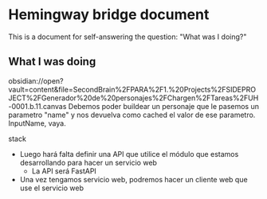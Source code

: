 # Hemingway bridge document

This is a document for self-answering the question: "What was I doing?"

## What I was doing

obsidian://open?vault=content&file=SecondBrain%2FPARA%2F1.%20Projects%2FSIDEPROJECT%2FGenerador%20de%20personajes%2FChargen%2FTareas%2FUH-0001.b.11.canvas
Debemos poder buildear un personaje que le pasemos un parametro "name" y nos devuelva como cached el valor de ese parametro. InputName, vaya.

stack
- Luego hará falta definir una API que utilice el módulo que estamos desarrollando para hacer un servicio web
    - La API será FastAPI
- Una vez tengamos servicio web, podremos hacer un cliente web que use el servicio web